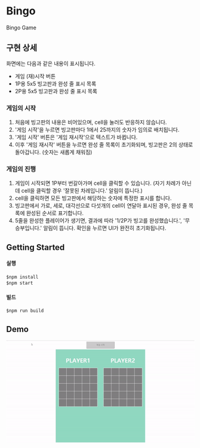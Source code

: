 # Bingo

Bingo Game

## **구현 상세**

화면에는 다음과 같은 내용이 표시됩니다.

- 게임 (재)시작 버튼
- 1P용 5x5 빙고판과 완성 줄 표시 목록
- 2P용 5x5 빙고판과 완성 줄 표시 목록

### **게임의 시작**

1. 처음에 빙고판의 내용은 비어있으며, cell을 눌러도 반응하지 않습니다.
2. '게임 시작'을 누르면 빙고판마다 1에서 25까지의 숫자가 임의로 배치됩니다.
3. '게임 시작' 버튼은 '게임 재시작'으로 텍스트가 바뀝니다.
4. 이후 '게임 재시작' 버튼을 누르면 완성 줄 목록이 초기화되며, 빙고판은 2의 상태로 돌아갑니다. (숫자는 새롭게 채워짐)

### **게임의 진행**

1. 게임이 시작되면 1P부터 번갈아가며 cell을 클릭할 수 있습니다. (자기 차례가 아닌데 cell을 클릭할 경우 '잘못된 차레입니다.' 알림이 뜹니다.)
2. cell을 클릭하면 모든 빙고판에서 해당하는 숫자에 특정한 표시를 합니다.
3. 빙고판에서 가로, 세로, 대각선으로 다섯개의 cell이 연달아 표시된 경우, 완성 줄 목록에 완성된 순서로 표기합니다.
4. 5줄을 완성한 플레이어가 생기면, 결과에 따라 '1/2P가 빙고를 완성했습니다.', '무승부입니다.' 알림이 뜹니다. 확인을 누르면 UI가 완전히 초기화됩니다.

## Getting Started

#### 실행

```
$npm install
$npm start
```

#### 빌드

```
$npm run build
```

## Demo

<img src="./resource/demo.gif" />
